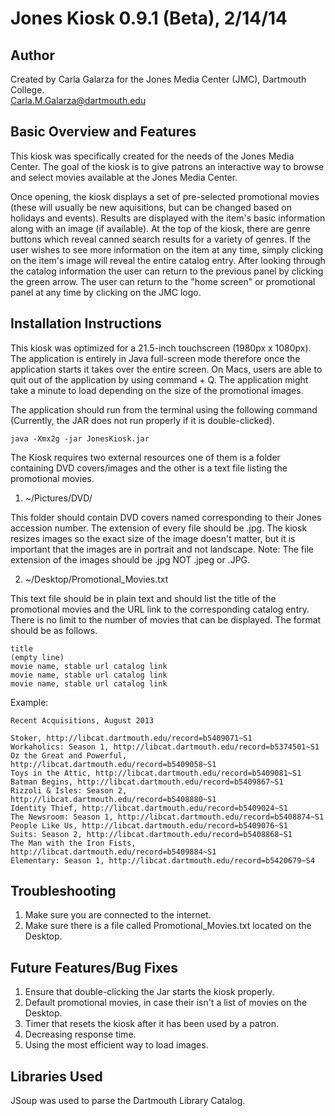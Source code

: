 Jones Kiosk 0.9.1 (Beta), 2/14/14
===========

Author
------

Created by Carla Galarza for the Jones Media Center (JMC), Dartmouth College.<br>
Carla.M.Galarza@dartmouth.edu


Basic Overview and Features
---------------------------

This kiosk was specifically created for the needs of the Jones Media Center. The goal of the kiosk is to give patrons an interactive way to browse and select movies available at the Jones Media Center.

Once opening, the kiosk displays a set of pre-selected promotional movies (these will usually be new aquisitions, but can be changed based on holidays and events). Results are displayed with the item's basic information along with an image (if available). At the top of the kiosk, there are genre buttons which reveal canned search results for a variety of genres. If the user wishes to see more information on the item at any time, simply clicking on the item's image will reveal the entire catalog entry. After looking through the catalog information the user can return to the previous panel by clicking the green arrow. The user can return to the "home screen" or promotional panel at any time by clicking on the JMC logo.


Installation Instructions
-------------------------

This kiosk was optimized for a 21.5-inch touchscreen (1980px x 1080px). The application is entirely in Java full-screen mode therefore once the application starts it takes over the entire screen. On Macs, users are able to quit out of the application by using command + Q. The application might take a minute to load depending on the size of the promotional images.

The application should run from the terminal using the following command (Currently, the JAR does not run properly if it is double-clicked).

```
java -Xmx2g -jar JonesKiosk.jar
```

The Kiosk requires two external resources one of them is a folder containing DVD covers/images and the other is a text file listing the promotional movies.

1. ~/Pictures/DVD/

  This folder should contain DVD covers named corresponding to their Jones accession number. The extension of every file should be .jpg. The kiosk resizes images so the exact size of the image doesn't matter, but it is important that the images are in portrait and not landscape.
  Note: The file extension of the images should be .jpg NOT .jpeg or .JPG.

2. ~/Desktop/Promotional_Movies.txt

  This text file should be in plain text and should list the title of the promotional movies and the URL link to the corresponding catalog entry. There is no limit to the number of movies that can be displayed. The format should be as follows. 
  
  ```
  title
  (empty line)
  movie name, stable url catalog link
  movie name, stable url catalog link
  movie name, stable url catalog link
  ```
  Example:
  ```
  Recent Acquisitions, August 2013

  Stoker, http://libcat.dartmouth.edu/record=b5409071~S1
  Workaholics: Season 1, http://libcat.dartmouth.edu/record=b5374501~S1
  Oz the Great and Powerful, http://libcat.dartmouth.edu/record=b5409058~S1
  Toys in the Attic, http://libcat.dartmouth.edu/record=b5409081~S1
  Batman Begins, http://libcat.dartmouth.edu/record=b5409867~S1
  Rizzoli & Isles: Season 2, http://libcat.dartmouth.edu/record=b5408880~S1
  Identity Thief, http://libcat.dartmouth.edu/record=b5409024~S1
  The Newsroom: Season 1, http://libcat.dartmouth.edu/record=b5408874~S1
  People Like Us, http://libcat.dartmouth.edu/record=b5409076~S1
  Suits: Season 2, http://libcat.dartmouth.edu/record=b5408868~S1
  The Man with the Iron Fists, http://libcat.dartmouth.edu/record=b5409884~S1
  Elementary: Season 1, http://libcat.dartmouth.edu/record=b5420679~S4
  ```
Troubleshooting
---------------
1. Make sure you are connected to the internet.
2. Make sure there is a file called Promotional_Movies.txt located on the Desktop. 


Future Features/Bug Fixes
-------------------------

1. Ensure that double-clicking the Jar starts the kiosk properly. 
2. Default promotional movies, in case their isn't a list of movies on the Desktop.
3. Timer that resets the kiosk after it has been used by a patron.
4. Decreasing response time.
5. Using the most efficient way to load images.

Libraries Used
--------------

JSoup was used to parse the Dartmouth Library Catalog.

